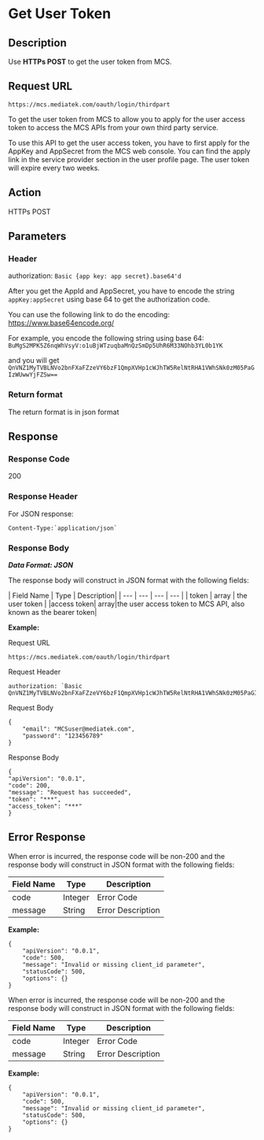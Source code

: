 # Get User Token

## Description

Use **HTTPs POST** to get the user token from MCS.


## Request URL

```
https://mcs.mediatek.com/oauth/login/thirdpart

```
To get the user token from MCS to allow you to apply for the user access token to access the MCS APIs from your own third party service.

To use this API to get the user access token, you have to first apply for the AppKey and AppSecret from the MCS web console. You can find the apply link in the service provider section in the user profile page. The user token will expire every two weeks.


## Action
HTTPs POST


## Parameters
### Header

authorization: `Basic {app key: app secret}.base64'd`

After you get the AppId and AppSecret, you have to encode the string `appKey:appSecret` using base 64 to get the authorization code.

You can use the following link to do the encoding:
https://www.base64encode.org/

For example, you encode the following string using base 64: `BuMgS2MPK5Z6nqWhVsyV:o1uBjWTzuqbaMnQzSmDp5UhR6M33NOhb3YL0b1YK`

and you will get `QnVNZ1MyTVBLNVo2bnFXaFZzeVY6bzF1QmpXVHp1cWJhTW5RelNtRHA1VWhSNk0zM05PaGIzWUwwYjFZSw==`


### Return format
The return format is in json format

## Response

### Response Code
200

### Response Header
For JSON response:
```
Content-Type:`application/json`
```

### Response Body

***Data Format: JSON***

The response body will construct in JSON format with the following fields:

| Field Name | Type | Description|
| --- | --- | --- | --- |
| token | array | the user token |
|access token| array|the user access token to MCS API, also known as the bearer token|


**Example:**

Request URL
```
https://mcs.mediatek.com/oauth/login/thirdpart
```

Request Header
```
authorization: `Basic QnVNZ1MyTVBLNVo2bnFXaFZzeVY6bzF1QmpXVHp1cWJhTW5RelNtRHA1VWhSNk0zM05PaGIzWUwwYjFZSw==`
```

Request Body
```
{
    "email": "MCSuser@mediatek.com",
    "password": "123456789"
}
```

Response Body

```
{
"apiVersion": "0.0.1",
"code": 200,
"message": "Request has succeeded",
"token": "***",
"access_token": "***"
}

```


## Error Response

When error is incurred, the response code will be non-200 and the response body will construct in JSON format with the following fields:

| Field Name | Type |Description|
| --- | --- | --- |
| code | Integer | Error Code |
| message | String | Error Description |

**Example:**

```
{
    "apiVersion": "0.0.1",
    "code": 500,
    "message": "Invalid or missing client_id parameter",
    "statusCode": 500,
    "options": {}
}
```
When error is incurred, the response code will be non-200 and the response body will construct in JSON format with the following fields:

| Field Name | Type |Description|
| --- | --- | --- |
| code | Integer | Error Code |
| message | String | Error Description |

**Example:**

```
{
    "apiVersion": "0.0.1",
    "code": 500,
    "message": "Invalid or missing client_id parameter",
    "statusCode": 500,
    "options": {}
}
```

